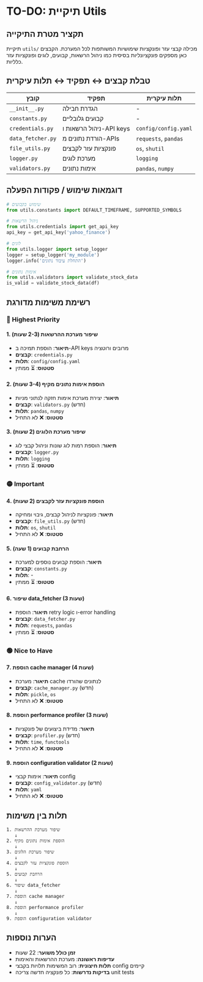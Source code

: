 # TO-DO: תיקיית Utils

## תקציר מטרת התיקייה
תיקיית `utils/` מכילה קבצי עזר ופונקציות שימושיות המשותפות לכל המערכת. הקבצים כאן מספקים פונקציונליות בסיסית כמו ניהול הרשאות, קבועים, לוגים ופונקציות עזר כלליות.

## טבלת קבצים ↔ תפקיד ↔ תלות עיקרית

| קובץ | תפקיד | תלות עיקרית |
|------|-------|-------------|
| `__init__.py` | הגדרת חבילה | - |
| `constants.py` | קבועים גלובליים | - |
| `credentials.py` | ניהול הרשאות ו-API keys | `config/config.yaml` |
| `data_fetcher.py` | הורדת נתונים מ-APIs | `requests`, `pandas` |
| `file_utils.py` | פונקציות עזר לקבצים | `os`, `shutil` |
| `logger.py` | מערכת לוגים | `logging` |
| `validators.py` | אימות נתונים | `pandas`, `numpy` |

## דוגמאות שימוש / פקודות הפעלה

```python
# שימוש בקבועים
from utils.constants import DEFAULT_TIMEFRAME, SUPPORTED_SYMBOLS

# ניהול הרשאות
from utils.credentials import get_api_key
api_key = get_api_key('yahoo_finance')

# לוגים
from utils.logger import setup_logger
logger = setup_logger('my_module')
logger.info('התחלת עיבוד נתונים')

# אימות נתונים
from utils.validators import validate_stock_data
is_valid = validate_stock_data(df)
```

## רשימת משימות מדורגת

### 🔴 Highest Priority

#### 1. שיפור מערכת ההרשאות (2-3 שעות)
- **תיאור**: הוספת תמיכה ב-API keys מרובים ורוטציה
- **קבצים**: `credentials.py`
- **תלות**: `config/config.yaml`
- **סטטוס**: ⏳ ממתין

#### 2. הוספת אימות נתונים מקיף (3-4 שעות)
- **תיאור**: יצירת מערכת אימות חזקה לנתוני מניות
- **קבצים**: `validators.py` (חדש)
- **תלות**: `pandas`, `numpy`
- **סטטוס**: ❌ לא התחיל

#### 3. שיפור מערכת הלוגים (2 שעות)
- **תיאור**: הוספת רמות לוג שונות וניהול קבצי לוג
- **קבצים**: `logger.py`
- **תלות**: `logging`
- **סטטוס**: ⏳ ממתין

### 🟡 Important

#### 4. הוספת פונקציות עזר לקבצים (2 שעות)
- **תיאור**: פונקציות לניהול קבצים, גיבוי ומחיקה
- **קבצים**: `file_utils.py` (חדש)
- **תלות**: `os`, `shutil`
- **סטטוס**: ❌ לא התחיל

#### 5. הרחבת קבועים (1 שעה)
- **תיאור**: הוספת קבועים נוספים למערכת
- **קבצים**: `constants.py`
- **תלות**: -
- **סטטוס**: ⏳ ממתין

#### 6. שיפור data_fetcher (3 שעות)
- **תיאור**: הוספת retry logic ו-error handling
- **קבצים**: `data_fetcher.py`
- **תלות**: `requests`, `pandas`
- **סטטוס**: ⏳ ממתין

### 🟢 Nice to Have

#### 7. הוספת cache manager (4 שעות)
- **תיאור**: מערכת cache לנתונים שהורדו
- **קבצים**: `cache_manager.py` (חדש)
- **תלות**: `pickle`, `os`
- **סטטוס**: ❌ לא התחיל

#### 8. הוספת performance profiler (3 שעות)
- **תיאור**: מדידת ביצועים של פונקציות
- **קבצים**: `profiler.py` (חדש)
- **תלות**: `time`, `functools`
- **סטטוס**: ❌ לא התחיל

#### 9. הוספת configuration validator (2 שעות)
- **תיאור**: אימות קבצי config
- **קבצים**: `config_validator.py` (חדש)
- **תלות**: `yaml`
- **סטטוס**: ❌ לא התחיל

## תלות בין משימות

```
1. שיפור מערכת ההרשאות
   ↓
2. הוספת אימות נתונים מקיף
   ↓
3. שיפור מערכת הלוגים
   ↓
4. הוספת פונקציות עזר לקבצים
   ↓
5. הרחבת קבועים
   ↓
6. שיפור data_fetcher
   ↓
7. הוספת cache manager
   ↓
8. הוספת performance profiler
   ↓
9. הוספת configuration validator
```

## הערות נוספות

- **זמן כולל משוער**: 22 שעות
- **עדיפות ראשונה**: מערכת ההרשאות והאימות
- **תלות חיצונית**: רוב המשימות תלויות בקבצי config קיימים
- **בדיקות נדרשות**: כל פונקציה חדשה צריכה unit tests